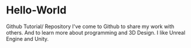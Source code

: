# Hello-World
Github Tutorial/ Repository
I've come to Github to share my work with others. 
And to learn more about programming and 3D Design.
I like Unreal Engine and Unity.
